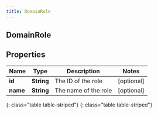 ```yaml
---
title: DomainRole
---
```

## DomainRole


## Properties

| Name | Type | Description | Notes |
| ------------ | ------------- | ------------- | ------------- |
| **id** | **String** | The ID of the role |  [optional] |
| **name** | **String** | The name of the role |  [optional] |
{: class="table table-striped"}
{: class="table table-striped"}


